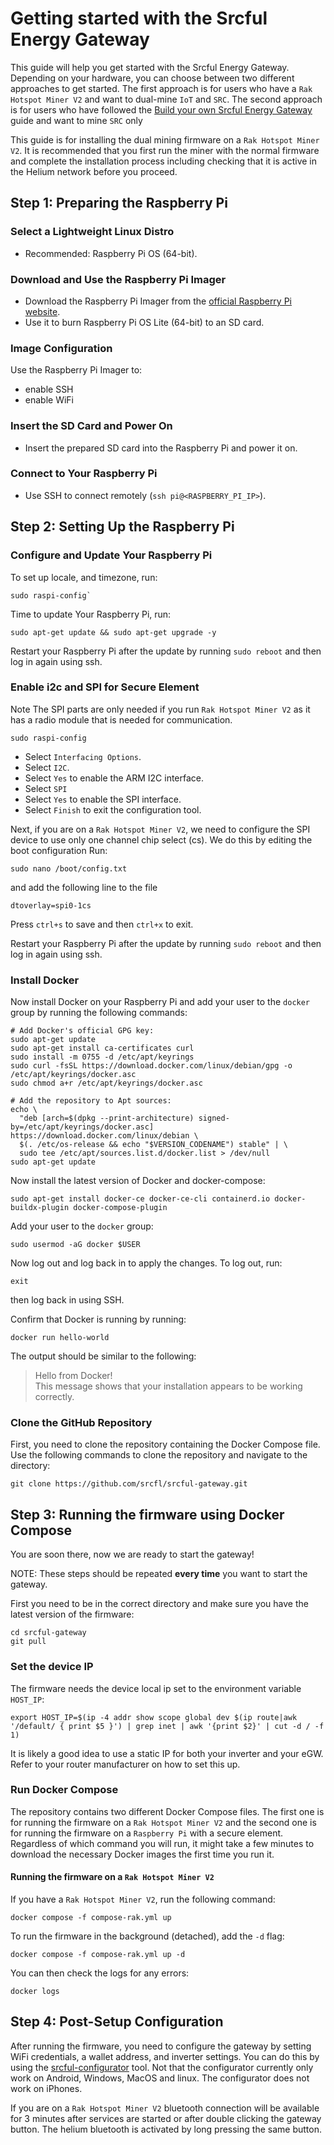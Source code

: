 # Getting started with the Srcful Energy Gateway

This guide will help you get started with the Srcful Energy Gateway. Depending on your hardware, you can choose between two different approaches to get started. The first approach is for users who have a `Rak Hotspot Miner V2` and want to dual-mine `IoT` and `SRC`. The second approach is for users who have followed the [Build your own Srcful Energy Gateway](diy.md) guide and want to mine `SRC` only

This guide is for installing the dual mining firmware on a `Rak Hotspot Miner V2`. It is recommended that you first run the miner with the normal firmware and complete the installation process including checking that it is active in the Helium network before you proceed.

## Step 1: Preparing the Raspberry Pi

### Select a Lightweight Linux Distro

- Recommended: Raspberry Pi OS (64-bit).

### Download and Use the Raspberry Pi Imager

- Download the Raspberry Pi Imager from the [official Raspberry Pi website](https://www.raspberrypi.org/software/).
- Use it to burn Raspberry Pi OS Lite (64-bit) to an SD card.

### Image Configuration
Use the Raspberry Pi Imager to:
 - enable SSH
 - enable WiFi

### Insert the SD Card and Power On

- Insert the prepared SD card into the Raspberry Pi and power it on.

### Connect to Your Raspberry Pi

- Use SSH to connect remotely (`ssh pi@<RASPBERRY_PI_IP>`).

## Step 2: Setting Up the Raspberry Pi

### Configure and Update Your Raspberry Pi
To set up locale, and timezone, run:
```shell
sudo raspi-config`
```

Time to update Your Raspberry Pi, run:

```shell
sudo apt-get update && sudo apt-get upgrade -y
```

Restart your Raspberry Pi after the update by running `sudo reboot` and then log in again using ssh.

### Enable i2c and SPI for Secure Element

Note The SPI parts are only needed if you run `Rak Hotspot Miner V2` as it has a radio module that is needed for communication.

```shell
sudo raspi-config
```

- Select `Interfacing Options`.
- Select `I2C`.
- Select `Yes` to enable the ARM I2C interface.
- Select `SPI`
- Select `Yes` to enable the SPI interface.
- Select `Finish` to exit the configuration tool.

Next, if you are on a `Rak Hotspot Miner V2`, we need to configure the SPI device to use only one channel chip select (cs). We do this by editing the boot configuration Run:

```shell
sudo nano /boot/config.txt
```

and add the following line to the file 

```shell
dtoverlay=spi0-1cs
```

Press `ctrl+s` to save and then `ctrl+x` to exit.

Restart your Raspberry Pi after the update by running `sudo reboot` and then log in again using ssh.

### Install Docker

Now install Docker on your Raspberry Pi and add your user to the `docker` group by running the following commands:

```shell
# Add Docker's official GPG key:
sudo apt-get update
sudo apt-get install ca-certificates curl
sudo install -m 0755 -d /etc/apt/keyrings
sudo curl -fsSL https://download.docker.com/linux/debian/gpg -o /etc/apt/keyrings/docker.asc
sudo chmod a+r /etc/apt/keyrings/docker.asc

# Add the repository to Apt sources:
echo \
  "deb [arch=$(dpkg --print-architecture) signed-by=/etc/apt/keyrings/docker.asc] https://download.docker.com/linux/debian \
  $(. /etc/os-release && echo "$VERSION_CODENAME") stable" | \
  sudo tee /etc/apt/sources.list.d/docker.list > /dev/null
sudo apt-get update
```

Now install the latest version of Docker and docker-compose:

```shell
sudo apt-get install docker-ce docker-ce-cli containerd.io docker-buildx-plugin docker-compose-plugin
```

Add your user to the `docker` group:

```shell
sudo usermod -aG docker $USER
```

Now log out and log back in to apply the changes. To log out, run:
```shell
exit
```

then log back in using SSH.

Confirm that Docker is running by running: 

```shell
docker run hello-world
```

The output should be similar to the following:



> Hello from Docker!  
> This message shows that your installation appears to be working correctly.

### Clone the GitHub Repository

First, you need to clone the repository containing the Docker Compose file. Use the following commands to clone the repository and navigate to the directory:

```shell
git clone https://github.com/srcfl/srcful-gateway.git
```

## Step 3: Running the firmware using Docker Compose



You are soon there, now we are ready to start the gateway!  

NOTE: These steps should be repeated **every time** you want to start the gateway.

First you need to be in the correct directory and make sure you have the latest version of the firmware:

```shell
cd srcful-gateway
git pull
```

### Set the device IP
The firmware needs the device local ip set to the environment variable `HOST_IP`:

```shell
export HOST_IP=$(ip -4 addr show scope global dev $(ip route|awk '/default/ { print $5 }') | grep inet | awk '{print $2}' | cut -d / -f 1)
```

It is likely a good idea to use a static IP for both your inverter and your eGW. Refer to your router manufacturer on how to set this up.

### Run Docker Compose

The repository contains two different Docker Compose files. The first one is for running the firmware on a `Rak Hotspot Miner V2` and the second one is for running the firmware on a `Raspberry Pi` with a secure element. Regardless of which command you will run, it might take a few minutes to download the necessary Docker images the first time you run it.

#### Running the firmware on a `Rak Hotspot Miner V2`

If you have a `Rak Hotspot Miner V2`, run the following command:

```shell
docker compose -f compose-rak.yml up
```

To run the firmware in the background (detached), add the `-d` flag:

```shell
docker compose -f compose-rak.yml up -d
```

You can then check the logs for any errors:
```shell
docker logs
```

## Step 4: Post-Setup Configuration

After running the firmware, you need to configure the gateway by setting WiFi credentials, a wallet address, and inverter settings. You can do this by using the [srcful-configurator](https://configurator.srcful.io/) tool. Not that the configurator currently only work on Android, Windows, MacOS and linux. The configurator does not work on iPhones.

If you are on a `Rak Hotspot Miner V2` bluetooth connection will be available for 3 minutes after services are started or after double clicking the gateway button. The helium bluetooth is activated by long pressing the same button.

